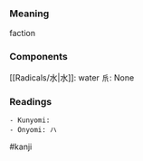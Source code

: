 ### Meaning

faction

### Components

[[Radicals/水|水]]: water 𠂢: None

### Readings

```
- Kunyomi: 
- Onyomi: ハ
```

#kanji